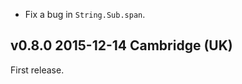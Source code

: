
- Fix a bug in `String.Sub.span`.

v0.8.0 2015-12-14 Cambridge (UK)
--------------------------------

First release.
